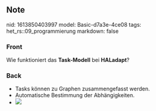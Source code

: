 ## Note
nid: 1613850403997
model: Basic-d7a3e-4ce08
tags: het_rs::09_programmierung
markdown: false

### Front
Wie funktioniert das <b>Task-Modell</b> bei <b>HALadapt</b>?

### Back
<div>
  <div>
    <div>
      <ul>
        <li>Tasks können zu Graphen zusammengefasst werden.
        <li>Automatische Bestimmung der Abhängigkeiten.
        <li><img src= 
        "paste-792c758479b97e45c5a229680bde3f1bfe5289b3.jpg">
      </ul>
    </div>
  </div>
</div>
